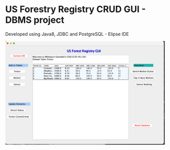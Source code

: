 # US Forestry Registry CRUD GUI - DBMS project 

Developed using Java8, JDBC and PostgreSQL - Elipse IDE

![](https://raw.githubusercontent.com/mkhanyisig/DBMS_GUI/master/Screen%20Shot%202022-06-03%20at%202.07.27%20AM.png?raw=true)
